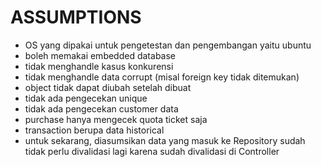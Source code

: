 # ASSUMPTIONS

- OS yang dipakai untuk pengetestan dan pengembangan yaitu ubuntu
- boleh memakai embedded database
- tidak menghandle kasus konkurensi
- tidak menghandle data corrupt (misal foreign key tidak ditemukan)
- object tidak dapat diubah setelah dibuat
- tidak ada pengecekan unique
- tidak ada pengecekan customer data
- purchase hanya mengecek quota ticket saja
- transaction berupa data historical
- untuk sekarang, diasumsikan data yang masuk ke Repository sudah tidak perlu divalidasi lagi karena sudah divalidasi di Controller
